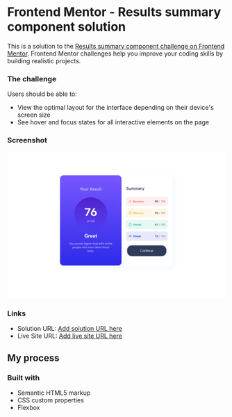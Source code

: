 # Frontend Mentor - Results summary component solution

This is a solution to the [Results summary component challenge on Frontend Mentor](https://www.frontendmentor.io/challenges/results-summary-component-CE_K6s0maV). Frontend Mentor challenges help you improve your coding skills by building realistic projects. 


### The challenge

Users should be able to:

- View the optimal layout for the interface depending on their device's screen size
- See hover and focus states for all interactive elements on the page

### Screenshot

![](.\assets\images\results_component_screenshot.png)

### Links

- Solution URL: [Add solution URL here](https://github.com/seniorbush/results-summary-component-main)
- Live Site URL: [Add live site URL here](https://admirable-llama-6f2191.netlify.app)

## My process

### Built with

- Semantic HTML5 markup
- CSS custom properties
- Flexbox
